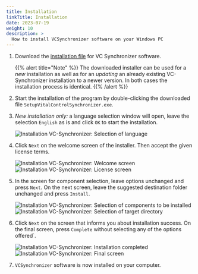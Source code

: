 ```yaml
---
title: Installation
linkTitle: Installation
date: 2023-07-19
weight: 10
description: >
  How to install VCSynchronizer software on your Windows PC
---
```

1. Download the [installation file](/download/SetupVitalControlSynchronizer.exe) for VC Synchronizer software.

   {{% alert title="Note" %}}
  The downloaded installer can be used for a *new* installation as well as for an *updating* an already existing VC-Synchronizer installation to a newer version. In both cases the installation process is identical.
   {{% /alert %}}

2. Start the installation of the program by double-clicking the downloaded file `SetupVitalControlSynchronizer.exe`.

3. *New installation only:* a language selection window will open, leave the selection `English` as is and click `OK` to start the installation.

   ![Installation VC-Synchronizer: Selection of language](../images/lang-select.png)

4. Click `Next` on the welcome screen of the installer. Then accept the given license terms.

   ![Installation VC-Synchronizer: Welcome screen](../images/welcome.png) ![Installation VC-Synchronizer: License screen](../images/license.png)

5. In the screen for component selection, leave options unchanged and press `Next`. On the next screen, leave the suggested destination folder unchanged and press `Install`.

   ![Installation VC-Synchronizer: Selection of components to be installed](../images/components.png) ![Installation VC-Synchronizer: Selection of target directory](../images/install-dir.png)

6. Click `Next` on the screen that informs you about installation success. On the final screen, press `Complete` without selecting any of the options offered`.

   ![Installation VC-Synchronizer: Installation completed](../images/completed.png) ![Installation VC-Synchronizer: Final screen](../images/finish.png)

7. `VCSynchronizer` software is now installed on your computer.
